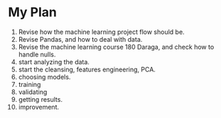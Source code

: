 # My Plan
1. Revise how the machine learning project flow should be. 
2. Revise Pandas, and how to deal with data.
3. Revise the machine learning course 180 Daraga, and check how to handle nulls. 
4. start analyzing the data. 
5. start the cleansing, features engineering, PCA. 
6. choosing models.
7. training
8. validating
9. getting results.
10. improvement. 
